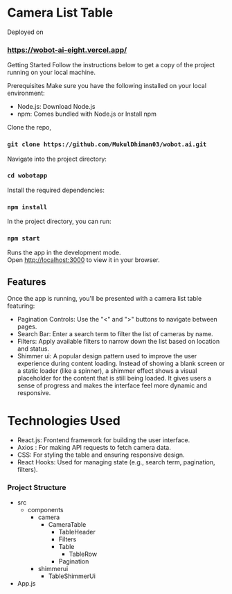 # Camera List Table

Deployed on

### https://wobot-ai-eight.vercel.app/

Getting Started
Follow the instructions below to get a copy of the project running on your local machine.

Prerequisites
Make sure you have the following installed on your local environment:

- Node.js: Download Node.js
- npm: Comes bundled with Node.js or Install npm

Clone the repo,

### `git clone https://github.com/MukulDhiman03/wobot.ai.git`

Navigate into the project directory:

### `cd wobotapp`

Install the required dependencies:

### `npm install`

In the project directory, you can run:

### `npm start`

Runs the app in the development mode.\
Open [http://localhost:3000](http://localhost:3000) to view it in your browser.

## Features

Once the app is running, you'll be presented with a camera list table featuring:

- Pagination Controls: Use the "<" and ">" buttons to navigate between pages.
- Search Bar: Enter a search term to filter the list of cameras by name.
- Filters: Apply available filters to narrow down the list based on location and status.
- Shimmer ui: A popular design pattern used to improve the user experience during content loading. Instead of showing a blank screen or a static loader (like a spinner), a shimmer effect shows a visual placeholder for the content that is still being loaded. It gives users a sense of progress and makes the interface feel more dynamic and responsive.

# Technologies Used

- React.js: Frontend framework for building the user interface.
- Axios : For making API requests to fetch camera data.
- CSS: For styling the table and ensuring responsive design.
- React Hooks: Used for managing state (e.g., search term, pagination, filters).

### Project Structure

- src
  - components
    - camera
      - CameraTable
        - TableHeader
        - Filters
        - Table
          - TableRow
        - Pagination
    - shimmerui
      - TableShimmerUi
- App.js
